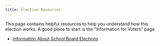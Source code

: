 ```yaml
---
title: Election Resources
---
```


This page contains helpful resources to help you understand how this
election works. A good place to start is the "Information for Voters"
page. 


- [Information About School Board Elections](./about-school-boards.md)
